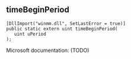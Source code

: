 ## timeBeginPeriod

```
[DllImport("winmm.dll", SetLastError = true)]
public static extern uint timeBeginPeriod(
   uint uPeriod
);
```

Microsoft documentation: (TODO)
